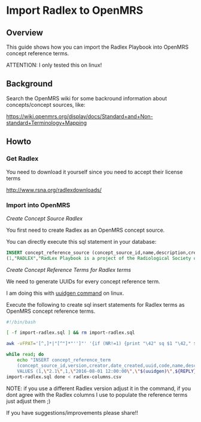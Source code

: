 # Import Radlex to OpenMRS

## Overview

This guide shows how you can import the Radlex Playbook into OpenMRS concept
reference terms.

ATTENTION: I only tested this on linux!

## Background

Search the OpenMRS wiki for some backround information about concepts/concept
sources, like:

https://wiki.openmrs.org/display/docs/Standard+and+Non-standard+Terminology+Mapping

## Howto

### Get Radlex

You need to download it yourself since you need to accept their license terms

http://www.rsna.org/radlexdownloads/

### Import into OpenMRS

_Create Concept Source Radlex_

You first need to create Radlex as an OpenMRS concept source.

You can directly execute this sql statement in your database:

```sql
INSERT concept_reference_source (concept_source_id,name,description,creator,date_created,uuid) VALUES
(1,"RADLEX","RadLex Playbook is a project of the Radiological Society of North America (RSNA)",1,"2016-08-01 09:00:00","616a9691-a1bf-4426-85a6-21a60c558265");
```

_Create Concept Reference Terms for Radlex terms_

We need to generate UUIDs for every concept reference term.

I am doing this with [uuidgen command](http://man7.org/linux/man-pages/man1/uuidgen.1.html) on linux.

Execute the following to create sql insert statements for Radlex terms as
OpenMRS concept reference terms.


```bash
#!/bin/bash

[ -f import-radlex.sql ] && rm import-radlex.sql

awk -vFPAT='[^,]*|"[^"]*"'']"' '{if (NR!=1) {print "\42" sq $1 "\42," $3 sq ","sq $4 sq ");" }}' core-playbook-2_1 > radlex-columns.csv

while read; do
    echo "INSERT concept_reference_term
    (concept_source_id,version,creator,date_created,uuid,code,name,description)
    VALUES (1,\"2.1\",1,\"2016-08-01 12:00:00\",\"$(uuidgen)\",${REPLY}" >>
import-radlex.sql done < radlex-columns.csv
```

NOTE: if you use a different Radlex version adjust it in the command, if you
dont agree with the Radlex columns I use to populate the reference terms just
adjust them ;)

If you have suggestions/improvements please share!!

